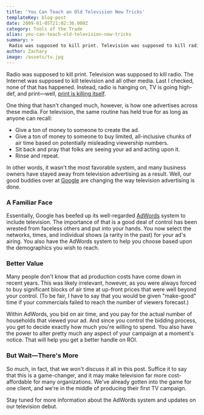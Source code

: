 ```yaml
---
title: 'You Can Teach an Old Television New Tricks'
templateKey: blog-post
date: 2009-01-05T21:02:36.000Z
category: Tools of the Trade
alias: you-can-teach-old-television-new-tricks
summary: > 
 Radio was supposed to kill print. Television was supposed to kill radio. The Internet was supposed to kill television and all other media. Last I checked, none of that has happened. Instead, radio is hanging on, TV is going high-def, and print—well, print is killing itself.
author: Zachary
image: /assets/tv.jpg
---
```


Radio was supposed to kill print. Television was supposed to kill radio. The Internet was supposed to kill television and all other media. Last I checked, none of that has happened. Instead, radio is hanging on, TV is going high-def, and print—well, [print is killing itself](http://www.nytimes.com/2009/01/05/business/media/05times.html?_r=1&ref=media).

One thing that hasn't changed much, however, is how one advertises across these media. For television, the same routine has held true for as long as anyone can recall:

*   Give a ton of money to someone to create the ad.
*   Give a ton of money to someone to buy limited, all-inclusive chunks of air time based on potentially misleading viewership numbers.
*   Sit back and pray that folks are seeing your ad and acting upon it.
*   Rinse and repeat.

In other words, it wasn't the most favorable system, and many business owners have stayed away from television advertising as a result. Well, our good buddies over at [Google](http://google.com) are changing the way television advertising is done.

### A Familiar Face  

Essentially, Google has beefed up its well-regarded [AdWords](http://www.google.com/adwords/tvads/) system to include television. The importance of that is a good deal of control has been wrested from faceless others and put into your hands. You now select the networks, times, and individual shows (a rarity in the past) for your ad's airing. You also have the AdWords system to help you choose based upon the demographics you wish to reach.

### Better Value

Many people don't know that ad production costs have come down in recent years. This was likely irrelevant, however, as you were always forced to buy significant blocks of air time at up-front prices that were well beyond your control. (To be fair, I have to say that you would be given "make-good" time if your commercials failed to reach the number of viewers forecast.)

Within AdWords, you bid on air time, and you pay for the actual number of households that viewed your ad. And since you control the bidding process, you get to decide exactly how much you're willing to spend. You also have the power to alter pretty much any aspect of your campaign at a moment's notice. That will help you get a better handle on ROI.

### But Wait—There's More

So much, in fact, that we won't discuss it all in this post. Suffice it to say that this is a game-changer, and it may make television far more cost-affordable for many organizations. We've already gotten into the game for one client, and we're in the middle of producing their first TV campaign.

Stay tuned for more information about the AdWords system and updates on our television debut.